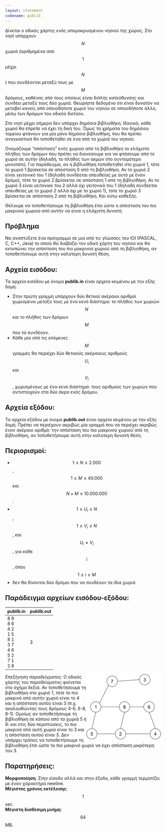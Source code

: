 ```yaml
---
layout: statement
codename: publib
---
```


Δίνεται ο οδικός χάρτης ενός απομακρυσμένου νησιού της χώρας. Στο
νησί υπάρχουν $$N$$ χωριά (αριθμημένα από $$1$$ μέχρι $$N$$) που συνδέονται
μεταξύ τους με $$M$$ δρόμους, καθένας από τους οποίους είναι διπλής
κατεύθυνσης και συνδέει μεταξύ τους δύο χωριά. Θεωρήστε δεδομένο
ότι είναι δυνατόν να μεταβεί κανείς από οποιοδήποτε χωριό του νησιού
σε οποιοδήποτε άλλο, μέσω των δρόμων του οδικού δικτύου.

Στο νησί μέχρι σήμερα δεν υπάρχει δημόσια βιβλιοθήκη. Ιδανικά, κάθε
χωριό θα έπρεπε να έχει τη δική του. Όμως τα χρήματα του δημόσιου
ταμείου φτάνουν για μία μόνο δημόσια βιβλιοθήκη, που θα πρέπει
αναγκαστικά θα τοποθετηθεί σε ένα από τα χωριά του νησιού.

Ονομάζουμε “απόσταση” ενός χωριού από τη βιβλιοθήκη το ελάχιστο
πλήθος των δρόμων που πρέπει να διανύσουμε για να φτάσουμε από
το χωριό σε αυτήν (δηλαδή, το πλήθος των ακμών στο συντομότερο
μονοπάτι). Για παράδειγμα, αν η βιβλιοθήκη τοποθετηθεί στο χωριό 1,
τότε το χωριό 1 βρίσκεται σε απόσταση 0 από τη βιβλιοθήκη. Αν το
χωριό 2 είναι γειτονικό του 1 (δηλαδή συνδέεται απευθείας με αυτό με
έναν δρόμο), τότε το χωριό 2 βρίσκεται σε απόσταση 1 από τη
βιβλιοθήκη. Αν το χωριό 3 είναι γειτονικό του 2 αλλά όχι γειτονικό του
1 (δηλαδή συνδέεται απευθείας με το χωριό 2 αλλά όχι με το χωριό
1), τότε το χωριό 3 βρίσκεται σε απόσταση 2 από τη βιβλιοθήκη. Και
ούτω καθεξής.

Θέλουμε να τοποθετήσουμε τη βιβλιοθήκη έτσι ώστε η απόσταση του
πιο μακρινού χωριού από αυτήν να είναι η ελάχιστη δυνατή.


## Πρόβλημα

Να αναπτύξετε ένα πρόγραμμα σε μια από τις γλώσσες του IOI
(PASCAL, C, C++, Java) το οποίο θα διαβάζει τον οδικό χάρτη του
νησιού και θα εκτυπώνει την απόσταση του πιο μακρινού χωριού από
τη βιβλιοθήκη, αν τοποθετήσουμε αυτή στην καλύτερη δυνατή θέση.


## Αρχεία εισόδου:

Τα αρχεία εισόδου με όνομα **publib.in** είναι αρχεία κειμένου με την
εξής δομή: <!-- Τα bullets προστέθηκαν για την αποφυγή των δύο ":" στο ίδιο επίπεδο. -->
 - Στην πρώτη γραμμή υπάρχουν δύο θετικοί ακέραιοι αριθμοί χωρισμένοι μεταξύ τους με ένα κενό διάστημα: το πλήθος των χωριών $$N$$ και το πλήθος των δρόμων $$M$$ που τα συνδέουν. 
 - Κάθε μία από τις επόμενες $$M$$ γραμμές θα περιέχει δύο θετικούς ακέραιους αριθμούς $$U_i$$ και $$V_i$$, χωρισμένους με ένα κενό διάστημα: τους αριθμούς των χωριών που αντιστοιχούν στα δύο άκρα ενός δρόμου.

## Αρχεία εξόδου:

Τα αρχεία εξόδου με όνομα **publib.out** είναι αρχεία κειμένου με την
εξής δομή. Πρέπει να περιέχουν ακριβώς μία γραμμή που να περιέχει
ακριβώς έναν ακέραιο αριθμό: την απόσταση του πιο μακρινού χωριού
από τη βιβλιοθήκη, αν τοποθετήσουμε αυτή στην καλύτερη δυνατή
θέση.

## Περιορισμοί:

 - $$1 \leq N ≤ 2.000$$, $$1 \leq M \leq 40.000$$ και $$N \times M \leq 10.000.000$$.
 - $$1 \leq U_i \leq N$$, $$1 \leq V_i \leq N$$, και $$U_i \neq V_i$$, για κάθε $$i$$, όπου $$1 \leq i \leq M$$
 - δεν θα δίνονται δύο δρόμοι που να συνδέουν τα ίδια χωριά

## Παράδειγμα αρχείων εισόδου-εξόδου:

| **publib.in**      | **publib.out** |
| :--- | :--- |
| 8 9<br>8 6<br>4 2<br>1 5<br>8 1<br>3 7<br>4 6<br>5 2<br>7 1<br>2 8 | 3 |

<img style="float: right" src="/assets/36-bgym-publib.png"/>

*Επεξήγηση παραδείγματος:* Ο οδικός χάρτης του παραδείγματος φαίνεται στο σχήμα
δεξιά. <!-- Αρχικά: "στο σχήμα της προηγούμενης σελίδας." -->
Αν τοποθετήσουμε τη βιβλιοθήκη στο χωριό 1,
τότε το πιο μακρινό από αυτήν χωριό είναι το 4 και η απόσταση αυτού
είναι 3 (π.χ. ακολουθώντας τους δρόμους 4-6, 6-8, 8-1). Ομοίως αν
τοποθετήσουμε τη βιβλιοθήκη σε κάποιο από τα χωριά 5 ή 8: και στις
δύο περιπτώσεις, το πιο μακρινό από αυτή χωριό είναι το 3 και η
απόσταση αυτού είναι 3. Δεν υπάρχει τρόπος να τοποθετήσουμε τη
βιβλιοθήκη έτσι ώστε το πιο μακρινό χωριό να έχει απόσταση
μικρότερη του 3.

## Παρατηρήσεις:

**Μορφοποίηση**: Στην είσοδο αλλά και στην έξοδο, κάθε γραμμή τερματίζει με έναν χαρακτήρα newline.<br>
**Μέγιστος χρόνος εκτέλεσης**: $$1$$ sec.<br>
**Μέγιστη διαθέσιμη μνήμη**: $$64$$ MB.
